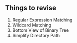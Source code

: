 ## Things to revise

1. Regular Expression Matching
2. Wildcard Matching  
3. Bottom View of Binary Tree  
4. Simplify Directory Path      
